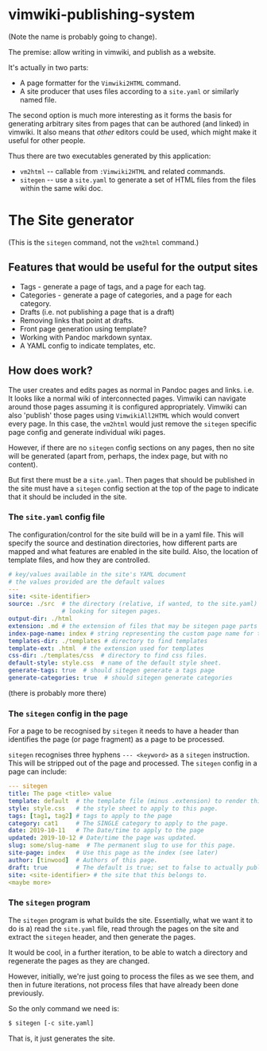 # vimwiki-publishing-system

(Note the name is probably going to change).

The premise: allow writing in vimwiki, and publish as a website.

It's actually in two parts:

* A page formatter for the `Vimwiki2HTML` command.
* A site producer that uses files according to a `site.yaml` or similarly named
  file.

The second option is much more interesting as it forms the basis for generating
arbitrary sites from pages that can be authored (and linked) in vimwiki.  It
also means that *other* editors could be used, which might make it useful for
other people.

Thus there are two executables generated by this application:

* `vm2html` -- callable from `:Vimwiki2HTML` and related
  commands.
* `sitegen` -- use a `site.yaml` to generate a set of HTML files from the files
  within the same wiki doc.

# The Site generator

(This is the `sitegen` command, not the `vm2html` command.)

## Features that would be useful for the output sites

* Tags - generate a page of tags, and a page for each tag.
* Categories - generate a page of categories, and a page for each category.
* Drafts (i.e. not publishing a page that is a draft)
* Removing links that point at drafts.
* Front page generation using template?
* Working with Pandoc markdown syntax.
* A YAML config to indicate templates, etc.

## How does  work?

The user creates and edits pages as normal in Pandoc pages and links.  i.e. It
looks like a normal wiki of interconnected pages.  Vimwiki can navigate around
those pages assuming it is configured appropriately.  Vimwiki can also 'publish'
those pages using `VimwikiAll2HTML` which would convert every page.  In this
case, the `vm2html` would just remove the `sitegen` specific page config and
generate individual wiki pages.

However, if there are no `sitegen` config sections on any pages, then no site
will be generated (apart from, perhaps, the index page, but with no content).

But first there must be a `site.yaml`.  Then pages that should be published in
the site must have a `sitegen` config section at the top of the page to indicate
that it should be included in the site.

### The `site.yaml` config file

The configuration/control for the site build will be in a yaml file.  This will
specify the source and destination directories, how different parts are mapped
and what features are enabled in the site build.  Also, the location of template
files, and how they are controlled.


```yaml
# key/values available in the site's YAML document
# the values provided are the default values
---
site: <site-identifier>
source: ./src  # the directory (relative, if wanted, to the site.yaml) to start
               # looking for sitegen pages.
output-dir: ./html
extension: .md # the extension of files that may be sitegen page parts
index-page-name: index # string representing the custom page name for the index
templates-dir: ./templates # directory to find templates
template-ext: .html  # the extension used for templates
css-dir: ./templates/css  # directory to find css files.
default-style: style.css  # name of the default style sheet.
generate-tags: true  # should sitegen generate a tags page
generate-categories: true  # should sitegen generate categories
```

(there is probably more there)

### The `sitegen` config in the page

For a page to be recognised by `sitegen` it needs to have a header than
identifies the page (or page fragment) as a page to be processed.

`sitegen` recognises three hyphens `--- <keyword>` as a `sitegen` instruction.
This will be stripped out of the page and processed.  The `sitegen` config in
a page can include:

```yaml
--- sitegen
title: The page <title> value
template: default  # the template file (minus .extension) to render this page with
style: style.css   # the style sheet to apply to this page.
tags: [tag1, tag2] # tags to apply to the page
category: cat1     # The SINGLE category to apply to the page.
date: 2019-10-11   # The Date/time to apply to the page
updated: 2019-10-12 # Date/time the page was updated.
slug: some/slug-name  # The permanent slug to use for this page.
site-page: index   # Use this page as the index (see later)
author: [tinwood]  # Authors of this page.
draft: true        # The default is true; set to false to actually publish it.
site: <site-identifier> # the site that this belongs to.
<maybe more>
```

### The `sitegen` program

The `sitegen` program is what builds the site.  Essentially, what we want it to
do is a) read the `site.yaml` file, read through the pages on the site and
extract the `sitegen` header, and then generate the pages.

It would be cool, in a further iteration, to be able to watch a directory and
regenerate the pages as they are changed.

However, initially, we're just going to process the files as we see them, and
then in future iterations, not process files that have already been done
previously.

So the only command we need is:

```bash
$ sitegen [-c site.yaml]
```

That is, it just generates the site.

